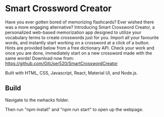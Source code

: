 # Smart Crossword Creator

Have you ever gotten bored of memorizing flashcards? Ever wished there was a more engaging alternative?
Introducing Smart Crossword Creator, a personalized web-based memorization app designed to utilize your vocabulary terms to create crosswords just for you. Import all your favourite words, and instantly start working on a crossword at a click of a button. 
Hints are provided below from a free dictionary API. Check your work and once you are done, immediately start on a new crossword made with the same words!
Download now from: https://github.com/GitUser520/SmartCrosswordCreator

Built with HTML, CSS, Javascript, React, Material UI, and Node.js.

## Build

Navigate to the nwhacks folder. 

Then run "npm install" and "npm run start" to open up the webpage.

